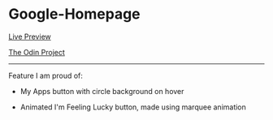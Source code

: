 # Google-Homepage

[Live Preview](https://helium5250.github.io/Google-Homepage/)

[The Odin Project](https://www.theodinproject.com/)

---

Feature I am proud of:

- My Apps button with circle background on hover

- Animated I'm Feeling Lucky button, made using marquee animation
